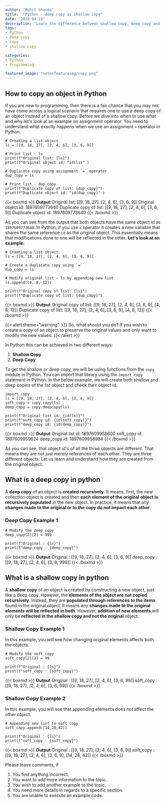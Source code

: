 ```yaml
---
author: "Mohit Sharma"
title:  "Python - deep copy vs shallow copy"
date: "2020-04-19"
description: "Learn the difference between shallow copy, deep copy and normal assignment operator in python."
tags:
- Python
- deep copy
- copy
- shallow copy

categories:
- Python
- Programming

featured_image: "notesfeatureimg/copy.png"
---
```

## How to copy an object in Python
If you are new to programming, then there is a fair chance that you may not have come across a logical scenario that requires one to use a deep copy of an object instead of a shallow copy. Before we dive into when to use what and why let's look at an example on assignment operator. You need to understand what exactly happens when we use an assignment `=` operator in Python.

```
# Creating a list object
ls = [[9, 18, 27], [2, 4, 6], [3, 6, 9]]

# Print list - ls
print(f"Original list: {ls}")
print(f"Original object id: "id(ls)" )

# Duplicate copy using assignment `=` operator
dup_copy = ls

# Print list - dup_copy
print(f"Duplicate copy of list: {dup_copy}")
print(f"Duplicate object id: "id(dup_copy)" )
```

{{< boxmd >}}
**Output**
Original list: [[9, 18, 27], [2, 4, 6], [3, 6, 9]]
Original object id: 1897609773640
Duplicate copy of list: [[9, 18, 27], [2, 4, 6], [3, 6, 9]]
Duplicate object id: 1897609773640
{{< /boxmd >}}

As you can see from the output that both objects have the same object id as `1897609773640`. In Python, if you use `=` operator it creates a new variable that shares the same reference `id` as the original object. This essentially means that modifications done to one will be reflected in the other.
**Let's look at an example:**

```
# Creating a list object
ls = [[9, 18, 27], [2, 4, 6], [3, 6, 9]]

# Create a duplicate copy using `=`
dup_copy = ls

# Modify original list - ls by appending new list
ls.append([4, 8, 12])

print(f"Original copy of list: {ls}")
print(f"Duplicate copy of list: {dup_copy}")
```
{{< boxmd >}}
**Output**
Original copy of list: [[9, 18, 27], [2, 4, 6], [3, 6, 9], [4, 8, 12]]
Duplicate copy of list: [[9, 18, 27], [2, 4, 6], [3, 6, 9], [4, 8, 12]]
{{< /boxmd >}}

{{< alert theme="warning" >}} So, what should you do? If you wish to create a copy of an object to preserve the original values and only want to modify the new values. {{< /alert >}}  

In Python this can be achieved in two different ways:
1. **Shallow Copy**
2. **Deep Copy**

To get the shallow or deep copy, we will be using functions from the `copy` module in Python. You can import that library using the `import copy` statement in Python. In the below example, we will create both shallow and deep copies of the list object and check their object id.

```
import copy
ls = [[9, 18, 27], [2, 4, 6], [3, 6, 9]]
soft_copy = copy.copy(ls)
deep_copy = copy.deepcopy(ls)

print(f"Original list id: {id(ls)}")
print(f"soft_copy id: {id(soft_copy)}")
print(f"deep_copy id: {id(deep_copy)}")
```
{{< boxmd >}}
**Output**
Original list id: 1897609958600
soft_copy id: 1897609959624
deep_copy id: 1897609958984
{{< /boxmd >}}

As you can see, that object id's of all the three objects are different. That means they are not just merely references of each other. They are three different objects. Let us learn and understand how they are created from the original object.

## What is a deep copy in python
A **deep copy** of an object is **created recursively**. It means, first, the new collection object is created and then **each element of the original object is recursively populated** in the new object. In practice, it means that any **changes made to the original or to the copy do not impact each other**.

### Deep Copy Example 1
```
# Modify the deep copy
deep_copy[2][2] = 999

print(f"Original : {ls}")
print(f"deep_copy : {deep_copy}")
```
{{< boxmd >}}
**Output**
Original : [[9, 18, 27], [2, 4, 6], [3, 6, 9]]
deep_copy : [[9, 18, 27], [2, 4, 6], [3, 6, 999]]
{{< /boxmd >}}

## What is a shallow copy in python
A **shallow copy** of an object is created by constructing a new object, just like a deep copy. However, the **elements of the object are not copied recursively**. Instead, they are **populated through references to the items** found in the original object. It means any **changes made to the original elements will be reflected in both**. However, **addition of new elements** will only be **reflected in the shallow copy and not the original** object.

### Shallow Copy Example 1
In this example, you will see how changing original elements affects both the objects.

```
# Modify the soft_copy
soft_copy[2][2] = 99

print(f"Original : {ls}")
print(f"soft_copy : {soft_copy}")
```
{{< boxmd >}}
**Output**
Original : [[9, 18, 27], [2, 4, 6], [3, 6, 99]]
soft_copy : [[9, 18, 27], [2, 4, 6], [3, 6, 99]]
{{< /boxmd >}}

### Shallow Copy Example 2
In this example, you will see that appending elements does not affect the other object.

```
# Appending new list to soft copy
soft_copy.append([14,28,42])

print(f"Original : {ls}")
print(f"soft_copy : {soft_copy}")
```
{{< boxmd >}}
**Output**
Original : [[9, 18, 27], [2, 4, 6], [3, 6, 9]]
soft_copy : [[9, 18, 27], [2, 4, 6], [3, 6, 9], [14, 28, 42]]
{{< /boxmd >}}


Please leave comments, if
1. You find anything incorrect.
2. You want to add more information to the topic.
3. You wish to add another example to the topic.
4. You need more details in regards to a specific section.
5. You are unable to execute an example code.
